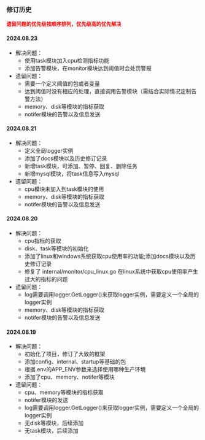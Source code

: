 ### 修订历史


<span style="color:red; font-size: 13px; font-weight: bold">遗留问题的优先级按顺序排列，优先级高的优先解决</span>


#### 2024.08.23
- 解决问题：
  - 使用task模块加入cpu检测指标功能
  - 添加告警模块，在monitor模块达到阈值时会处罚警报
- 遗留问题：
  - 需要一个定义阈值的包或者变量
  - 达到阈值时没有相应的处理，直接调用告警模块（需结合实际情况定制告警方法）
  - memory、disk等模块的指标获取
  - notifer模块的告警以及信息发送


#### 2024.08.21
- 解决问题：
    - 定义全局logger实例
    - 添加了docs模块以及历史修订记录
    - 新增task模块，可添加、暂停、回复、删除任务
    - 新增mysql模块，将task信息写入mysql
- 遗留问题：
    - cpu模块未加入到task模块的使用
    - memory、disk等模块的指标获取
    - notifer模块的告警以及信息发送


#### 2024.08.20
- 解决问题：
    - cpu指标的获取
    - disk、task等模块的初始化
    - 添加了linux和windows系统获取cpu使用率的功能;添加docs模块以及历史修订记录
    - 修复了 internal/monitor/cpu_linux.go 在linux系统中获取cpu使用率产生过大的指标的问题
- 遗留问题：
    - log需要调用logger.GetLogger()来获取logger实例，需要定义一个全局的logger实例
    - memory、disk等模块的指标获取
    - notifer模块的告警以及信息发送


#### 2024.08.19
- 解决问题：
    - 初始化了项目，修订了大致的框架
    - 添加config、internal、startup等基础的包
    - 根据.env的APP_ENV参数来选择使用哪种生产环境
    - 添加了cpu、memory、notifer等模块
- 遗留问题：
    - cpu、memory等模块的指标获取
    - notifer模块的发送
    - log需要调用logger.GetLogger()来获取logger实例，需要定义一个全局的logger实例
    - 无disk等模块，后续添加
    - 无task模块，后续添加
